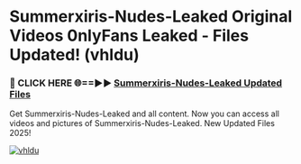 # Summerxiris-Nudes-Leaked Original Videos 0nlyFans Leaked - Files Updated! (vhldu)

<h3>🔴 CLICK HERE 🌐==►► <a href="https://tinyurl.com/yc6ubb5a" rel="nofollow">Summerxiris-Nudes-Leaked Updated Files</a></h3>

Get Summerxiris-Nudes-Leaked and all content. Now you can access all videos and pictures of Summerxiris-Nudes-Leaked. New Updated Files 2025!

[![vhldu](https://i.imgur.com/7eu0CRL.gif)](https://tinyurl.com/yc6ubb5a)
